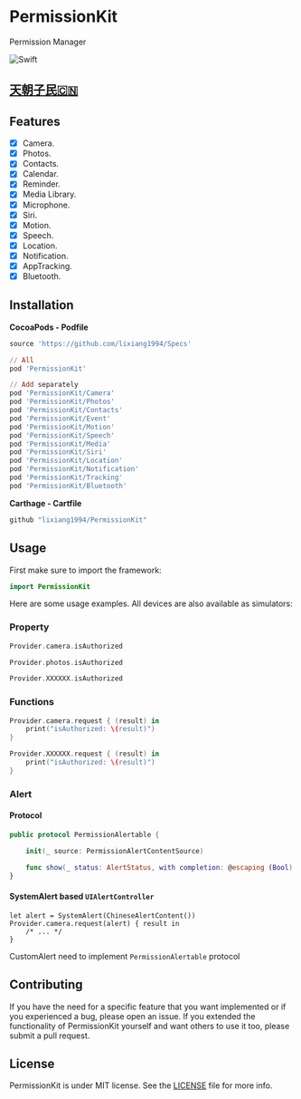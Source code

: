# PermissionKit
Permission Manager

![Swift](https://img.shields.io/badge/Swift-5.0-orange.svg)

## [天朝子民🇨🇳](README_CN.md)

## Features

- [x] Camera.
- [x] Photos.
- [x] Contacts.
- [x] Calendar.
- [x] Reminder.
- [x] Media Library.
- [x] Microphone.
- [x] Siri.
- [x] Motion.
- [x] Speech.
- [x] Location.
- [x] Notification.
- [x] AppTracking.
- [x] Bluetooth.

## Installation

**CocoaPods - Podfile**

```ruby
source 'https://github.com/lixiang1994/Specs'

// All
pod 'PermissionKit'

// Add separately
pod 'PermissionKit/Camera'
pod 'PermissionKit/Photos'
pod 'PermissionKit/Contacts'
pod 'PermissionKit/Event'
pod 'PermissionKit/Motion'
pod 'PermissionKit/Speech'
pod 'PermissionKit/Media'
pod 'PermissionKit/Siri'
pod 'PermissionKit/Location'
pod 'PermissionKit/Notification'
pod 'PermissionKit/Tracking'
pod 'PermissionKit/Bluetooth'
```

**Carthage - Cartfile**

```ruby
github "lixiang1994/PermissionKit"
```

## Usage

First make sure to import the framework:

```swift
import PermissionKit
```

Here are some usage examples. All devices are also available as simulators:


### Property
```swift
Provider.camera.isAuthorized

Provider.photos.isAuthorized

Provider.XXXXXX.isAuthorized
```

### Functions
```swift
Provider.camera.request { (result) in
    print("isAuthorized: \(result)")
}

Provider.XXXXXX.request { (result) in
    print("isAuthorized: \(result)")
}
```

### Alert

#### Protocol
```swift
public protocol PermissionAlertable {

    init(_ source: PermissionAlertContentSource)

    func show(_ status: AlertStatus, with сompletion: @escaping (Bool) -> Void)
}
```
#### SystemAlert based `UIAlertController`
```
let alert = SystemAlert(ChineseAlertContent())
Provider.camera.request(alert) { result in
    /* ... */
}
```
CustomAlert  need to implement `PermissionAlertable` protocol

## Contributing

If you have the need for a specific feature that you want implemented or if you experienced a bug, please open an issue.
If you extended the functionality of PermissionKit yourself and want others to use it too, please submit a pull request.


## License

PermissionKit is under MIT license. See the [LICENSE](LICENSE) file for more info.
